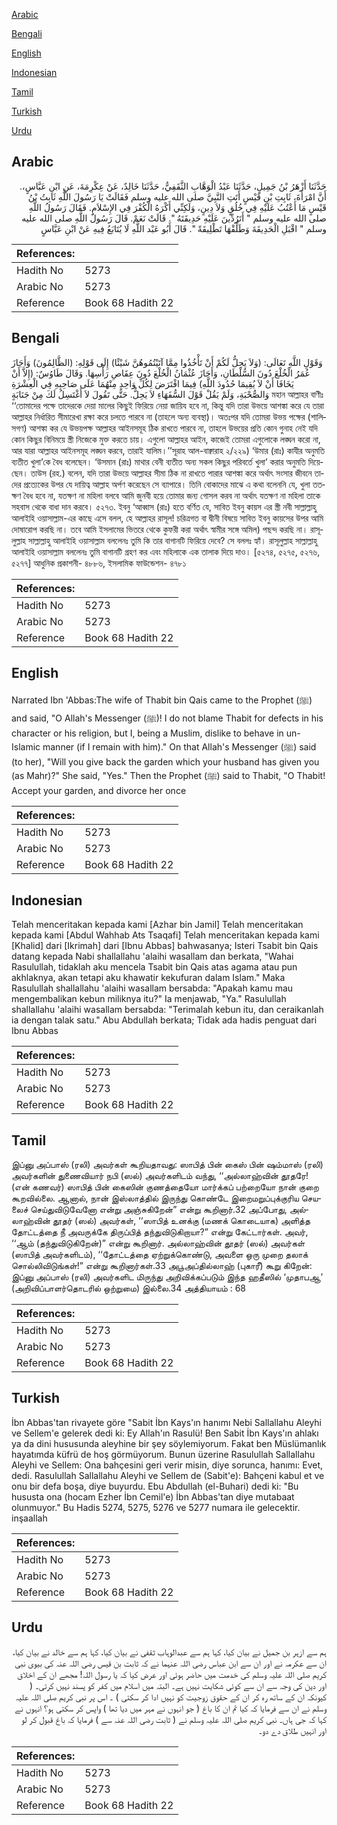 [Arabic](#arabic)

[Bengali](#bengali)

[English](#english)

[Indonesian](#indonesian)

[Tamil](#tamil)

[Turkish](#turkish)

[Urdu](#urdu)

## Arabic


<div dir="rtl" lang="ar" style={{fontSize:'larger',backgroundColor:'#f8f9fa',padding:20}}>
حَدَّثَنَا أَزْهَرُ بْنُ جَمِيلٍ، حَدَّثَنَا عَبْدُ الْوَهَّابِ الثَّقَفِيُّ، حَدَّثَنَا خَالِدٌ، عَنْ عِكْرِمَةَ، عَنِ ابْنِ عَبَّاسٍ،‏.‏ أَنَّ امْرَأَةَ، ثَابِتِ بْنِ قَيْسٍ أَتَتِ النَّبِيَّ صلى الله عليه وسلم فَقَالَتْ يَا رَسُولَ اللَّهِ ثَابِتُ بْنُ قَيْسٍ مَا أَعْتُبُ عَلَيْهِ فِي خُلُقٍ وَلاَ دِينٍ، وَلَكِنِّي أَكْرَهُ الْكُفْرَ فِي الإِسْلاَمِ‏.‏ فَقَالَ رَسُولُ اللَّهِ صلى الله عليه وسلم ‏"‏ أَتَرُدِّينَ عَلَيْهِ حَدِيقَتَهُ ‏"‏‏.‏ قَالَتْ نَعَمْ‏.‏ قَالَ رَسُولُ اللَّهِ صلى الله عليه وسلم ‏"‏ اقْبَلِ الْحَدِيقَةَ وَطَلِّقْهَا تَطْلِيقَةً ‏"‏‏.‏ قَالَ أَبُو عَبْد اللَّهِ لَا يُتَابَعُ فِيهِ عَنْ ابْنِ عَبَّاسٍ
</div>
<div style={{backgroundColor:'#f8f9fa',padding:20, marginBottom: 10}}><table> <thead> <tr> <th>References:</th> <th></th> </tr> </thead> <tbody><tr><td>Hadith No</td><td>5273</td></tr><tr><td>Arabic No</td><td>5273</td></tr><tr><td>Reference</td><td>Book 68 Hadith 22</td></tr></tbody></table></div>

## Bengali


<div dir="ltr" lang="bn" style={{fontSize:'larger',backgroundColor:'#f8f9fa',padding:20}}>
وَقَوْلِ اللَّهِ تَعَالَى: (وَلاَ يَحِلُّ لَكُمْ أَنْ تَأْخُذُوا مِمَّا آتَيْتُمُوهُنَّ شَيْئًا) إِلَى قَوْلِهِ: (الظَّالِمُونَ) وَأَجَازَ عُمَرُ الْخُلْعَ دُونَ السُّلْطَانِ، وَأَجَازَ عُثْمَانُ الْخُلْعَ دُونَ عِقَاصِ رَأْسِهَا. وَقَالَ طَاوُسٌ: (إِلاَّ أَنْ يَخَافَا أَنْ لاَ يُقِيمَا حُدُودَ اللَّهِ) فِيمَا افْتَرَضَ لِكُلِّ وَاحِدٍ مِنْهُمَا عَلَى صَاحِبِهِ فِي الْعِشْرَةِ وَالصُّحْبَةِ، وَلَمْ يَقُلْ قَوْلَ السُّفَهَاءِ لاَ يَحِلُّ. حَتَّى تَقُولَ لاَ أَغْتَسِلُ لَكَ مِنْ جَنَابَةٍ মহান আল্লাহর বাণীঃ ‘‘তোমাদের পক্ষে তাদেরকে দেয়া মালের কিছুই ফিরিয়ে নেয়া জায়িয হবে না, কিন্তু যদি তারা উভয়ে আশঙ্কা করে যে তারা আল্লাহর নির্ধারিত সীমারেখা রক্ষা করে চলতে পারবে না (তাহলে অন্য ব্যবস্থা)। অতঃপর যদি তোমরা উভয় পক্ষের (শালিসগণ) আশঙ্কা কর যে উভয়পক্ষ আল্লাহর আইনসমূহ ঠিক রাখতে পারবে না, তাহলে উভয়ের প্রতি কোন গুনাহ নেই যদি কোন কিছুর বিনিময়ে স্ত্রী নিজেকে মুক্ত করতে চায়। এগুলো আল্লাহর আইন, কাজেই তোমরা এগুলোকে লঙ্ঘন করো না, আর যারা আল্লাহর আইনসমূহ লঙ্ঘন করবে, তারাই যালিম।’’সূরাহ আল-বাক্বারাহ ২/২২৯) ‘উমার (রাঃ) কাযীর অনুমতি ব্যতীত খুলা’কে বৈধ বলেছেন। ‘উসমান (রাঃ) মাথার বেনী ব্যতীত অন্য সকল কিছুর পরিবর্তে খুলা’ করার অনুমতি দিয়েছেন। তাউস (রহ.) বলেন, যদি তারা উভয়ে আল্লাহর সীমা ঠিক না রাখতে পারার আশঙ্কা করে অর্থাৎ সংসার জীবনে তাদের প্রত্যেকের উপর যে দায়িত্ব আল্লাহ অর্পণ করেছেন সে ব্যাপারে। তিনি বোকাদের মাঝে এ কথা বলেননি যে, খুলা ততক্ষণ বৈধ হবে না, যতক্ষণ না মহিলা বলবে আমি জুনবী হয়ে তোমার জন্য গোসল করব না অর্থাৎ যতক্ষণ না মহিলা তাকে সহবাস থেকে বাধা দান করবে। ৫২৭৩. ইবনু ‘আব্বাস (রাঃ) হতে বর্ণিত যে, সাবিত ইবনু কায়স এর স্ত্রী নবী সাল্লাল্লাহু আলাইহি ওয়াসাল্লাম-এর কাছে এসে বলল, হে আল্লাহর রাসূল! চরিত্রগত বা দ্বীনী বিষয়ে সাবিত ইবনু কায়সের উপর আমি দোষারোপ করছি না। তবে আমি ইসলামের ভিতরে থেকে কুফরী করা অর্থাৎ স্বামীর সঙ্গে অমিল) পছন্দ করছি না। রাসূলুল্লাহ সাল্লাল্লাহু আলাইহি ওয়াসাল্লাম বললেনঃ তুমি কি তার বাগানটি ফিরিয়ে দেবে? সে বললঃ হ্যাঁ। রাসূলুল্লাহ সাল্লাল্লাহু আলাইহি ওয়াসাল্লাম বললেনঃ তুমি বাগানটি গ্রহণ কর এবং মহিলাকে এক তালাক দিয়ে দাও। [৫২৭৪, ৫২৭৫, ৫২৭৬, ৫২৭৭] আধুনিক প্রকাশনী- ৪৮৮৬, ইসলামিক ফাউন্ডেশন- ৪৭৮১
</div>
<div style={{backgroundColor:'#f8f9fa',padding:20, marginBottom: 10}}><table> <thead> <tr> <th>References:</th> <th></th> </tr> </thead> <tbody><tr><td>Hadith No</td><td>5273</td></tr><tr><td>Arabic No</td><td>5273</td></tr><tr><td>Reference</td><td>Book 68 Hadith 22</td></tr></tbody></table></div>

## English


<div dir="ltr" lang="en" style={{fontSize:'larger',backgroundColor:'#f8f9fa',padding:20}}>
Narrated Ibn 'Abbas:The wife of Thabit bin Qais came to the Prophet (ﷺ) and said, "O Allah's Messenger (ﷺ)! I do not blame Thabit for defects in his character or his religion, but I, being a Muslim, dislike to behave in un-Islamic manner (if I remain with him)." On that Allah's Messenger (ﷺ) said (to her), "Will you give back the garden which your husband has given you (as Mahr)?" She said, "Yes." Then the Prophet (ﷺ) said to Thabit, "O Thabit! Accept your garden, and divorce her once
</div>
<div style={{backgroundColor:'#f8f9fa',padding:20, marginBottom: 10}}><table> <thead> <tr> <th>References:</th> <th></th> </tr> </thead> <tbody><tr><td>Hadith No</td><td>5273</td></tr><tr><td>Arabic No</td><td>5273</td></tr><tr><td>Reference</td><td>Book 68 Hadith 22</td></tr></tbody></table></div>

## Indonesian


<div dir="ltr" lang="id" style={{fontSize:'larger',backgroundColor:'#f8f9fa',padding:20}}>
Telah menceritakan kepada kami [Azhar bin Jamil] Telah menceritakan kepada kami [Abdul Wahhab Ats Tsaqafi] Telah menceritakan kepada kami [Khalid] dari [Ikrimah] dari [Ibnu Abbas] bahwasanya; Isteri Tsabit bin Qais datang kepada Nabi shallallahu 'alaihi wasallam dan berkata, "Wahai Rasulullah, tidaklah aku mencela Tsabit bin Qais atas agama atau pun akhlaknya, akan tetapi aku khawatir kekufuran dalam Islam." Maka Rasulullah shallallahu 'alaihi wasallam bersabda: "Apakah kamu mau mengembalikan kebun miliknya itu?" Ia menjawab, "Ya." Rasulullah shallallahu 'alaihi wasallam bersabda: "Terimalah kebun itu, dan ceraikanlah ia dengan talak satu." Abu Abdullah berkata; Tidak ada hadis penguat dari Ibnu Abbas
</div>
<div style={{backgroundColor:'#f8f9fa',padding:20, marginBottom: 10}}><table> <thead> <tr> <th>References:</th> <th></th> </tr> </thead> <tbody><tr><td>Hadith No</td><td>5273</td></tr><tr><td>Arabic No</td><td>5273</td></tr><tr><td>Reference</td><td>Book 68 Hadith 22</td></tr></tbody></table></div>

## Tamil


<div dir="ltr" lang="ta" style={{fontSize:'larger',backgroundColor:'#f8f9fa',padding:20}}>
இப்னு அப்பாஸ் (ரலி) அவர்கள் கூறியதாவது: ஸாபித் பின் கைஸ் பின் ஷம்மாஸ் (ரலி) அவர்களின் துணைவியார் நபி (ஸல்) அவர்களிடம் வந்து, ‘‘அல்லாஹ்வின் தூதரே! (என் கணவர்) ஸாபித் பின் கைஸின் குணத்தையோ மார்க்கப் பற்றையோ நான் குறை கூறவில்லை. ஆனால், நான் இஸ்லாத்தில் இருந்து கொண்டே இறைமறுப்புக்குரிய செயலைச் செய்துவிடுவேனோ என்று அஞ்சுகிறேன்” என்று கூறினார்.32 அப்போது, அல்லாஹ்வின் தூதர் (ஸல்) அவர்கள், ‘‘ஸாபித் உனக்கு (மணக் கொடையாக) அளித்த தோட்டத்தை நீ அவருக்கே திருப்பித் தந்துவிடுகிறாயா?” என்று கேட்டார்கள். அவர், ‘‘ஆம் (தந்துவிடுகிறேன்)” என்று கூறினார். அல்லாஹ்வின் தூதர் (ஸல்) அவர்கள் (ஸாபித் அவர்களிடம்), ‘‘தோட்டத்தை ஏற்றுக்கொண்டு, அவளை ஒரு முறை தலாக் சொல்லிவிடுங்கள்!” என்று கூறினார்கள்.33 அபூஅப்தில்லாஹ் (புகாரீ) கூறு கிறேன்: இப்னு அப்பாஸ் (ரலி) அவர்களிட மிருந்து அறிவிக்கப்படும் இந்த ஹதீஸில் ‘முதாபஆ’ (அறிவிப்பாளர்தொடரில் ஒற்றுமை) இல்லை.34 அத்தியாயம் : 68
</div>
<div style={{backgroundColor:'#f8f9fa',padding:20, marginBottom: 10}}><table> <thead> <tr> <th>References:</th> <th></th> </tr> </thead> <tbody><tr><td>Hadith No</td><td>5273</td></tr><tr><td>Arabic No</td><td>5273</td></tr><tr><td>Reference</td><td>Book 68 Hadith 22</td></tr></tbody></table></div>

## Turkish


<div dir="ltr" lang="tr" style={{fontSize:'larger',backgroundColor:'#f8f9fa',padding:20}}>
İbn Abbas'tan rivayete göre "Sabit İbn Kays'ın hanımı Nebi Sallallahu Aleyhi ve Sellem'e gelerek dedi ki: Ey Allah'ın Rasulü! Ben Sabit İbn Kays'ın ahlakı ya da dini hususunda aleyhine bir şey söylemiyorum. Fakat ben Müslümanlık hayatımda küfrü de hoş görmüyorum. Bunun üzerine Rasulullah Sallallahu Aleyhi ve Sellem: Ona bahçesini geri verir misin, diye sorunca, hanımı: Evet, dedi. Rasulullah Sallallahu Aleyhi ve Sellem de (Sabit'e): Bahçeni kabul et ve onu bir defa boşa, diye buyurdu. Ebu Abdullah (el-Buhari) dedi ki: "Bu hususta ona (hocam Ezher İbn Cemil'e) İbn Abbas'tan diye mutabaat olunmuyor." Bu Hadis 5274, 5275, 5276 ve 5277 numara ile gelecektir. inşaallah
</div>
<div style={{backgroundColor:'#f8f9fa',padding:20, marginBottom: 10}}><table> <thead> <tr> <th>References:</th> <th></th> </tr> </thead> <tbody><tr><td>Hadith No</td><td>5273</td></tr><tr><td>Arabic No</td><td>5273</td></tr><tr><td>Reference</td><td>Book 68 Hadith 22</td></tr></tbody></table></div>

## Urdu


<div dir="rtl" lang="ur" style={{fontSize:'larger',backgroundColor:'#f8f9fa',padding:20}}>
ہم سے ازہر بن جمیل نے بیان کیا، کہا ہم سے عبدالوہاب ثقفی نے بیان کیا، کہا ہم سے خالد نے بیان کیا، ان سے عکرمہ نے اور ان سے ابن عباس رضی اللہ عنہما نے کہ ثابت بن قیس رضی اللہ عنہ کی بیوی نبی کریم صلی اللہ علیہ وسلم کی خدمت میں حاضر ہوئی اور عرض کیا کہ یا رسول اللہ! مجھے ان کے اخلاق اور دین کی وجہ سے ان سے کوئی شکایت نہیں ہے۔ البتہ میں اسلام میں کفر کو پسند نہیں کرتی۔ ( کیونکہ ان کے ساتھ رہ کر ان کے حقوق زوجیت کو نہیں ادا کر سکتی ) ۔ اس پر نبی کریم صلی اللہ علیہ وسلم نے ان سے فرمایا کہ کیا تم ان کا باغ ( جو انہوں نے مہر میں دیا تھا ) واپس کر سکتی ہو؟ انہوں نے کہا کہ جی ہاں۔ نبی کریم صلی اللہ علیہ وسلم نے ( ثابت رضی اللہ عنہ سے ) فرمایا کہ باغ قبول کر لو اور انہیں طلاق دے دو۔
</div>
<div style={{backgroundColor:'#f8f9fa',padding:20, marginBottom: 10}}><table> <thead> <tr> <th>References:</th> <th></th> </tr> </thead> <tbody><tr><td>Hadith No</td><td>5273</td></tr><tr><td>Arabic No</td><td>5273</td></tr><tr><td>Reference</td><td>Book 68 Hadith 22</td></tr></tbody></table></div>